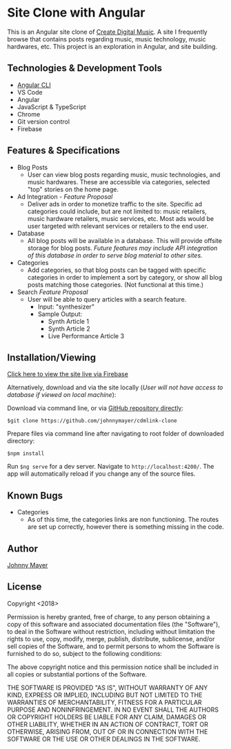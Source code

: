 # Site Clone with Angular

This is an Angular site clone of [Create Digital Music](http://cdm.link).  A site I frequently browse that contains posts regarding music, music technology, music hardwares, etc.  This project is an exploration in Angular, and site building.

## Technologies & Development Tools

* [Angular CLI](https://github.com/angular/angular-cli)
* VS Code
* Angular
* JavaScript & TypeScript
* Chrome
* Git version control
* Firebase

## Features & Specifications
  * Blog Posts
    * User can view blog posts regarding music, music technologies, and music hardwares.  These are accessible via categories, selected "top" stories on the home page.
  * Ad Integration - *Feature Proposal*
    * Deliver ads in order to monetize traffic to the site.  Specific ad categories could include, but are not limited to: music retailers, music hardware retailers, music services, etc.  Most ads would be user targeted with relevant services or retailers to the end user.
  * Database
    * All blog posts will be available in a database.  This will provide offsite storage for blog posts.  *Future features may include API integration of this database in order to serve blog material to other sites.*
  * Categories
    * Add categories, so that blog posts can be tagged with specific categories in order to implement a sort by category, or show all blog posts matching those categories. (Not functional at this time.)
  * Search *Feature Proposal*
    * User will be able to query articles with a search feature.
      * Input: "synthesizer"
      * Sample Output:
        * Synth Article 1
        * Synth Article 2
        * Live Performance Article 3

## Installation/Viewing

[Click here to view the site live via Firebase](https://cdmlinkclone.firebaseapp.com)

Alternatively, download and via the site locally (*User will not have access to database if viewed on local machine*):

Download via command line, or via [GitHub repository directly](https://github.com/johnnymayer/cdmlink-clone):
```
$git clone https://github.com/johnnymayer/cdmlink-clone
```

Prepare files via command line after navigating to root folder of downloaded directory:
```
$npm install
```

Run ```$ng serve``` for a dev server. Navigate to `http://localhost:4200/`. The app will automatically reload if you change any of the source files.

## Known Bugs

* Categories
  * As of this time, the categories links are non functioning.  The routes are set up correctly, however there is something missing in the code.

## Author
[Johnny Mayer](https://github.com/johnnymayer)

## License

Copyright <2018><Johnny Mayer>

Permission is hereby granted, free of charge, to any person obtaining a copy of this software and associated documentation files (the "Software"), to deal in the Software without restriction, including without limitation the rights to use, copy, modify, merge, publish, distribute, sublicense, and/or sell copies of the Software, and to permit persons to whom the Software is furnished to do so, subject to the following conditions:

The above copyright notice and this permission notice shall be included in all copies or substantial portions of the Software.

THE SOFTWARE IS PROVIDED "AS IS", WITHOUT WARRANTY OF ANY KIND, EXPRESS OR IMPLIED, INCLUDING BUT NOT LIMITED TO THE WARRANTIES OF MERCHANTABILITY, FITNESS FOR A PARTICULAR PURPOSE AND NONINFRINGEMENT. IN NO EVENT SHALL THE AUTHORS OR COPYRIGHT HOLDERS BE LIABLE FOR ANY CLAIM, DAMAGES OR OTHER LIABILITY, WHETHER IN AN ACTION OF CONTRACT, TORT OR OTHERWISE, ARISING FROM, OUT OF OR IN CONNECTION WITH THE SOFTWARE OR THE USE OR OTHER DEALINGS IN THE SOFTWARE.